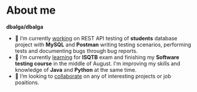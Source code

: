 # About me

****dbalga/dbalga****

- 🔭 I’m currently <ins>working</ins> on REST API testing of **students** database project with **MySQL** and **Postman** writing testing scenarios, performing tests and documenting bugs through bug reports.
- 🌱 I’m currently <ins>learning</ins> for **ISQTB** exam and finishing my **Software testing course** in the middle of August. I'm improving my skills and knowledge of **Java** and **Python** at the same time.
- 👯 I’m looking to <ins>collaborate</ins> on any of interesting projects or job poaitions.

